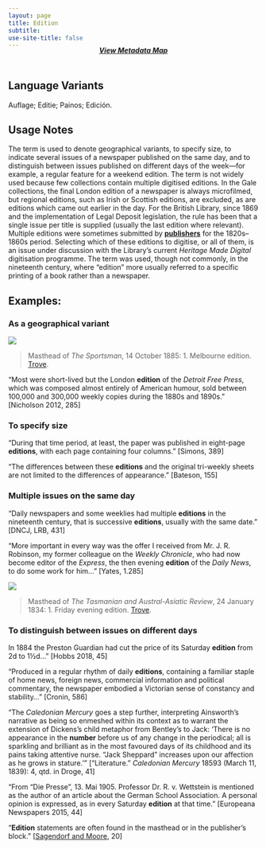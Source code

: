 ```yaml
---
layout: page
title: Edition
subtitle:  
use-site-title: false
---
```


<h4 style="text-align:center;font-style:italic;margin-top:-20px;margin-bottom:50px;"><a href="../../maps/edition">View Metadata Map</a></h4>

## Language Variants

Auflage; Editie; Painos; Edición.

## Usage Notes

The term is used to denote geographical variants, to specify size, to
indicate several issues of a newspaper published on the same day, and to
distinguish between issues published on different days of the week—for
example, a regular feature for a weekend edition. The term is not widely
used because few collections contain multiple digitised editions. In the
Gale collections, the final London edition of a newspaper is always
microfilmed, but regional editions, such as Irish or Scottish
editions, are excluded, as are editions which came out earlier in the
day. For the British Library, since 1869 and the implementation of Legal
Deposit legislation, the rule has been that a single issue per title is
supplied (usually the last edition where relevant). Multiple editions
were sometimes submitted by [**publishers**](../publisher) for the 1820s–1860s period.
Selecting which of these editions to digitise, or all of them, is an
issue under discussion with the Library’s current *Heritage Made
Digital* digitisation programme. The term was used, though not commonly,
in the nineteenth century, where “edition” more usually referred to a
specific printing of a book rather than a newspaper.

## Examples:

### As a geographical variant

<img src="https://www.digitisednewspapers.net/img/edition.jpg">  
          
> Masthead of *The Sportsman*, 14 October 1885: 1. Melbourne edition. [Trove](http://nla.gov.au/nla.news-page23309066).

“Most were short-lived but the London **edition** of the *Detroit
    Free Press*, which was composed almost entirely of American humour,
    sold between 100,000 and 300,000 weekly copies during the 1880s and
    1890s.” \[Nicholson 2012, 285\] 

### To specify size

“During that time period, at least, the paper was published in
    eight-page **editions**, with each page containing four columns.”
    \[Simons, 389\] 

“The differences between these **editions** and the original
    tri-weekly sheets are not limited to the differences of appearance.”
    \[Bateson, 155\]

### Multiple issues on the same day
“Daily newspapers and some weeklies had multiple **editions** in the
    nineteenth century, that is successive **editions**, usually with
    the same date.” \[DNCJ, LRB, 431\]

“More important in every way was the offer I received from Mr. J. R.
    Robinson, my former colleague on the *Weekly Chronicle*, who had now
    become editor of the *Express*, the then evening **edition** of the
    *Daily News*, to do some work for him…” \[Yates, 1.285\]  
    
<img src="https://www.digitisednewspapers.net/img/evening.jpg">  
  
> Masthead of *The Tasmanian and Austral-Asiatic Review*, 24 January 1834: 1. Friday evening edition. [Trove](http://nla.gov.au/nla.news-page25184391).  

### To distinguish between issues on different days

In 1884 the Preston Guardian had cut the price of its Saturday
    **edition** from 2d to 1½d…” \[Hobbs 2018, 45\]

“Produced in a regular rhythm of daily **editions**, containing a
    familiar staple of home news, foreign news, commercial information
    and political commentary, the newspaper embodied a Victorian sense
    of constancy and stability…” \[Cronin, 586\]

“The *Caledonian Mercury* goes a step further, interpreting
    Ainsworth’s narrative as being so enmeshed within its context as to
    warrant the extension of Dickens’s child metaphor from Bentley’s to
    Jack: ‘There is no appearance in the **number** before us of any
    change in the periodical; all is sparkling and brilliant as in the
    most favoured days of its childhood and its pains taking attentive
    nurse. “Jack Sheppard” increases upon our affection as he grows in
    stature.’” \[“Literature.” *Caledonian Mercury* 18593 (March 11,
    1839): 4, qtd. in Droge, 41\]

“From “Die Presse”, 13. Mai 1905. Professor Dr. R. v. Wettstein is
    mentioned as the author of an article about the German School
    Association. A personal opinion is expressed, as in every Saturday
    **edition** at that time.” \[Europeana Newspapers 2015, 44\]

“**Edition** statements are often found in the masthead or in the
    publisher’s block.” \[[Sagendorf and
    Moore](https://www.loc.gov/aba/pcc/conser/pdf/ccm/CCM-Module-33.pdf),
    20\]
